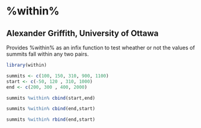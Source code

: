 %within%
==
Alexander Griffith, University of Ottawa
--

Provides %within% as an infix function to test wheather or not the values of summits fall within any two pairs.

```r
library(within)

summits <- c(100, 150, 310, 900, 1100)
start <- c(-50, 120 , 310, 1000)
end <- c(200, 300 , 400, 2000)

summits %within% cbind(start,end)

summits %within% cbind(end,start)

summits %within% rbind(end,start)

```